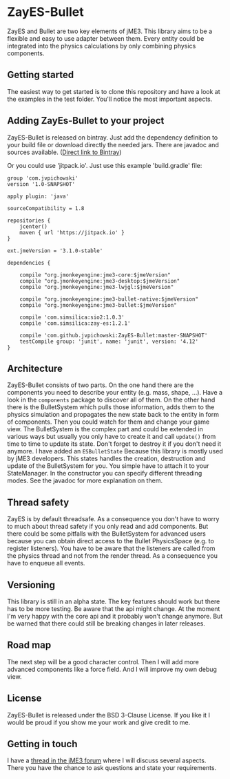 # ZayES-Bullet

ZayES and Bullet are two key elements of jME3. This library aims to be
a flexible and easy to use adapter between them. Every entity could be
integrated into the physics calculations by only combining physics 
components. 

## Getting started

The easiest way to get started is to clone this repository
and have a look at the examples in the test folder. You'll
notice the most important aspects.

## Adding ZayEs-Bullet to your project

ZayES-Bullet is released on bintray. Just add the dependency definition
to your build file or download directly the needed jars. There are
javadoc and sources available. 
([Direct link to Bintray](https://bintray.com/jvpichowski/jME3-Tools/ZayES-Bullet))

Or you could use 'jitpack.io'. Just use this example 'build.gradle' file:

```
group 'com.jvpichowski'
version '1.0-SNAPSHOT'

apply plugin: 'java'

sourceCompatibility = 1.8

repositories {
    jcenter()
    maven { url 'https://jitpack.io' }
}

ext.jmeVersion = '3.1.0-stable'

dependencies {

    compile "org.jmonkeyengine:jme3-core:$jmeVersion"
    compile "org.jmonkeyengine:jme3-desktop:$jmeVersion"
    compile "org.jmonkeyengine:jme3-lwjgl:$jmeVersion"

    compile "org.jmonkeyengine:jme3-bullet-native:$jmeVersion"
    compile "org.jmonkeyengine:jme3-bullet:$jmeVersion"

    compile 'com.simsilica:sio2:1.0.3'
    compile 'com.simsilica:zay-es:1.2.1'

    compile 'com.github.jvpichowski:ZayES-Bullet:master-SNAPSHOT'
    testCompile group: 'junit', name: 'junit', version: '4.12'
}

```

## Architecture

ZayES-Bullet consists of two parts. On the one hand there are the
components you need to describe your entity (e.g. mass, shape, ...).
Have a look in the `components` package to discover all of them.
On the other hand there is the BulletSystem which pulls those information,
adds them to the physics simulation and propagates the new state back to
the entity in form of components. Then you could watch for them and
change your game view. The BulletSystem is the complex part and could
be extended in various ways but usually you only have to create it and
call `update()` from time to time to update its state. Don't forget to
destroy it if you don't need it anymore. I have added an `ESBulletState` 
Because this library is mostly used by jME3 developers. This states
handles the creation, destruction and update of the BulletSystem for you.
You simple have to attach it to your StateManager. In the constructor
you can specify different threading modes. See the javadoc for more
explanation on them.

## Thread safety

ZayES is by default threadsafe. As a consequence you don't have to worry to much
about thread safety if you only read and add components. But there could
be some pitfalls with the BulletSystem for advanced users because you can 
obtain direct access to the Bullet PhysicsSpace (e.g. to register listeners). You have to be aware
that the listeners are called from the physics thread and not from the
render thread. As a consequence you have to enqueue all events.

## Versioning

This library is still in an alpha state. The key features should work but
there has to be more testing. Be aware that the api might change. At the
moment I'm very happy with the core api and it probably won't change anymore.
But be warned that there could still be breaking changes in later releases.

## Road map

The next step will be a good character control. Then I will add more
advanced components like a force field. And I will improve my own debug
view.

## License

ZayES-Bullet is released under the BSD 3-Clause License. If you like it
I would be proud if you show me your work and give credit to me.

## Getting in touch

I have a [thread in the jME3 forum](https://hub.jmonkeyengine.org/t/bullet-zay-es-example/37946)
where I will discuss several aspects. There you have the chance to ask 
questions and state your requirements.
